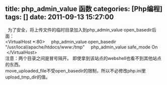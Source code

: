 title: php_admin_value 函数
categories: [Php编程]
tags: []
date: 2011-09-13 15:27:00
---
&nbsp;
为了安全，将上传文件的临时目录加入到php_admin_value open_basedir后面：<br />&lt;VirtualHost *:80&gt;
&nbsp;&nbsp;&nbsp;  php_admin_value open_basedir &quot;/usr/local/apache/htdocs/www:/tmp&quot;
&nbsp;&nbsp;&nbsp; php_admin_value safe_mode On
&nbsp;&lt;/VirtualHost&gt;<br />注意：两个目录之间是冒号隔开。
即使拿到该站点的webshell也看不到其他站点的东西。<br />
move_uploaded_file不受open_basedir的限制，所以不必修改php.ini里upload_tmp_dir的值。